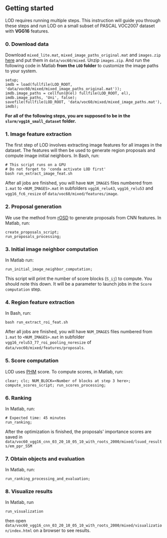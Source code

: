 ## Getting started
LOD requires running multiple steps. This instruction will guide you through these steps and run LOD on a small subset of PASCAL VOC2007 dataset with **VGG16** features.

### 0. Download data
Download `mixed_lite.mat`, `mixed_image_paths_original.mat` and `images.zip` [here](https://drive.google.com/drive/folders/1XFT5jYQVe-jMmmUeLbLI0ztiiK0JzOc1?usp=sharing) and put them in `data/voc60/mixed`. Unzip `images.zip`. And run the following code in Matlab **from the `LOD` folder** to customize the image paths to your system.
```
setup;
imdb = load(fullfile(LOD_ROOT, 'data/voc60/mixed/mixed_image_paths_original.mat'));
imdb.image_paths = cellfun(@(el) fullfile(LOD_ROOT, el), imdb.image_paths, 'Uni', false);
savefile(fullfile(LOD_ROOT, 'data/voc60/mixed/mixed_image_paths.mat'), imdb);

```

**For all of the following steps, you are supposed to be in the `slurm/vgg16_small_dataset` folder.**

### 1. Image feature extraction
The first step of LOD involves extracting image features for all images in the dataset. The features will then be used to generate region proposals and compute image initial neighbors. In Bash, run:
```
# This script runs on a GPU
# Do not forget to 'conda activate LOD first'
bash run_extract_image_feat.sh
```
After all jobs are finished, you will have `NUM_IMAGES` files numbered from `1.mat` to `<NUM_IMAGES>.mat` in subfolders `vgg16_relu43`, `vgg16_relu53` and `vgg16_fc6_resize` of `data/voc60/mixed/features/image`.

### 2. Proposal generation
We use the method from [rOSD](https://github.com/huyvvo/rOSD) to generate proposals from CNN features. In Matlab, run:
```
create_proposals_script;
run_proposals_processing;
```

### 3. Initial image neighbor computation
In Matlab run:
```
run_initial_image_neighbor_computation;
```
This script will print the number of score blocks (`S_ij`) to compute. You should note this down. It will be a parameter to launch jobs in the `Score computation` step.

### 4. Region feature extraction
In Bash, run:
```
bash run_extract_roi_feat.sh
```
After all jobs are finished, you will have `NUM_IMAGES` files numbered from `1.mat` to `<NUM_IMAGES>.mat` in subfolder `vgg16_relu53_77_roi_pooling_noresize` of `data/voc60/mixed/features/proposals`.

### 5. Score computation
LOD uses [PHM](https://openaccess.thecvf.com/content_cvpr_2015/papers/Cho_Unsupervised_Object_Discovery_2015_CVPR_paper.pdf) score. To compute scores, in Matlab, run:
```
clear; clc; NUM_BLOCK=<Number of blocks at step 3 here>; compute_scores_script; run_scores_processing;
```

### 6. Ranking
In Matlab, run:
```
# Expected time: 45 minutes
run_ranking;
```
After the optimization is finished, the proposals' importance scores are saved in `data/voc60_vgg16_cnn_03_20_10_05_10_with_roots_2000/mixed/lsuod_results/em_ppr_SSM`

### 7. Obtain objects and evaluation
In Matlab, run:
```
run_ranking_processing_and_evaluation;
```
### 8. Visualize results
In Matlab, run
```
run_visualization
```
then open `data/voc60_vgg16_cnn_03_20_10_05_10_with_roots_2000/mixed/visualization/index.html` on a browser to see results.
